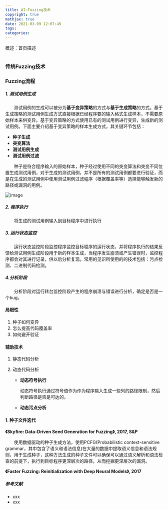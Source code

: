 ```yaml
---
title: AI—Fuzzing技术
copyright: true
mathjax: true
date: 2021-03-09 12:07:49
tags:
categories:
---
```


概述：首页描述

![]()

<!--more-->

### 传统Fuzzing技术

### Fuzzing流程

##### 1.  测试用例生成

&emsp;&emsp;测试用例的生成可以被分为**基于变异策略**的方式与**基于生成策略**的方式。基于生成策略的测试用例生成方式直接根据已经程序要的输入格式生成样本，不需要原始样本来供变异。基于变异策略的方式使用已有的测试用例进行变异，生成新的测试用例。下面主要介绍基于变异策略的样本生成方式，其关键环节包括：

- **种子生成**
- **突变算法**
- **测试用例生成**
- **测试用例过滤**

&emsp;&emsp;种子是符合程序输入的原始样本，种子经过使用不同的突变算法和突变不同位置生成测试用例，对于生成的测试用例，并不是所有的测试用例都要进行验证，而是在生成的测试用例中使用测试用例过滤程序（根据覆盖率等）选择能够触发新的路径或漏洞的用例。

![image](https://raw.githubusercontent.com/AnchoretY/images/master/blog/image.crw6wwjija.png)

##### 2. 程序执行

&emsp;&emsp;将生成的测试用例输入到目标程序中进行执行

##### 3. 运行状态监控

&emsp;&emsp;运行状态监控阶段监控程序监控目标程序的运行状态，并将程序执行的结果反馈给测试用例生成阶段用于新的样本生成，当程序发生崩溃或产生错误时，监控程序都会对其进行记录，供以后分析复现。常用的见识所使用的的技术包括：污点检测、二进制代码检测。

##### 4.分析阶段

&emsp;&emsp;分析阶段对运行转台监控阶段产生的程序崩溃与错误进行分析，确定是否是一个bug。

#### 局限性

1. 种子如何变异
2. 怎么提高代码覆盖率
3. 如何避开验证

#### 辅助技术

1. 静态代码分析

2. 动态代码分析

   - **动态符号执行**

     动态符号执行通过符号值作为作为程序输入生成一些列的路径限制，然后判断路径是否是可达的，

   - **动态污点分析**

   





#### 1. 种子文件迭代



**《Skyfire: Data-Driven Seed Generation for Fuzzing》, 2017, S&P**

&emsp;&emsp;使用数据驱动的种子生成方法，使用PCFG(Probabilistic context-sensitive grammar，其中包含了语义和语法信息)在大量的数据中提取语义信息和语法规则，用于生成种子，这种方法生成的种子文件可以确保可以通过语义解析和语法检查的前提下，执行到目标程序更深层次的路径，从而挖掘更深层次的漏洞。

**《Faster Fuzzing: Reinitialization with Deep Neural Models》, 2017**





##### 参考文献

- xxx
- xxx